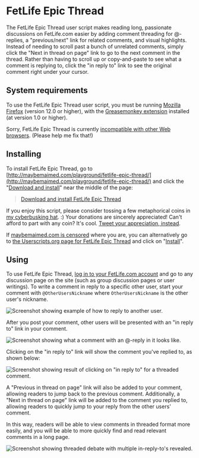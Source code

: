 # FetLife Epic Thread

The FetLife Epic Thread user script makes reading long, passionate discussions on FetLife.com easier by adding comment threading for @-replies, a "previous/next" link for related comments, and visual highlights. Instead of needing to scroll past a bunch of unrelated comments, simply click the "Next in thread on page" link to go to the next comment in the thread. Rather than having to scroll up or copy-and-paste to see what a comment is replying to, click the "in reply to" link to see the original comment right under your cursor.

## System requirements

To use the FetLife Epic Thread user script, you must be running [Mozilla Firefox](http://getfirefox.com/) (version 12.0 or higher), with the [Greasemonkey extension](https://addons.mozilla.org/en-US/firefox/addon/greasemonkey/) installed (at version 1.0 or higher).

Sorry, FetLife Epic Thread is currently [incompatible with other Web browsers](https://github.com/meitar/fetlife-epic-thread/issues/1). (Please help me fix that!)

## Installing

To install FetLife Epic Thread, go to [http://maybemaimed.com/playground/fetlife-epic-thread/](http://maybemaimed.com/playground/fetlife-epic-thread/) and click the "[Download and install](https://userscripts.org/scripts/source/149430.user.js)" near the middle of the page:

> [Download and install FetLife Epic Thread](https://userscripts.org/scripts/source/149430.user.js)

If you enjoy this script, please consider tossing a few metaphorical coins in [my cyberbusking hat](http://maybemaimed.com/cyberbusking/). :) Your donations are sincerely appreciated! Can't afford to part with any coin? It's cool. [Tweet your appreciation, instead](https://twitter.com/intent/tweet?text=Whoa%2C%20reading%20comments/following%20long%20discussions%20on%20@FetLife%20is%20SOOO%20much%20easier%20with%20%23FetLife%20Epic%20Thread%3A%20http%3A//maybemaimed.com/playground/fetlife-epic-thread/%20It%27s%20free%21).

If [maybemaimed.com is censored](http://maybemaimed.com/where-im-censored/) where you are, you can alternatively go to [the Userscripts.org page for FetLife Epic Thread](https://userscripts.org/scripts/show/149430) and click on "[Install](http://userscripts.org/scripts/source/149430.user.js)".

## Using

To use FetLife Epic Thread, [log in to your FetLife.com account](https://fetlife.com/login) and go to any discussion page on the site (such as group discussion pages or user writings). To write a comment in reply to a specific other user, start your comment with `@OtherUsersNickname` where `OtherUsersNickname` is the other user's nickname.

![Screenshot showing example of how to reply to another user.](http://i.imgur.com/KJKmP.png)

After you post your comment, other users will be presented with an "in reply to" link in your comment.

![Screenshot showing what a comment with an @-reply in it looks like.](http://i.imgur.com/U2Qiq.png)

Clicking on the "in reply to" link will show the comment you've replied to, as shown below:

![Screenshot showing result of clicking on "in reply to" for a threaded comment.](http://i.imgur.com/P7ExY.png)

A "Previous in thread on page" link will also be added to your comment, allowing readers to jump back to the previous comment. Additionally, a "Next in thread on page" link will be added to the comment you replied to, allowing readers to quickly jump to your reply from the other users' comment.

In this way, readers will be able to view comments in threaded format more easily, and you will be able to more quickly find and read relevant comments in a long page.

![Screenshot showing threaded debate with multiple in-reply-to's revealed.](http://i.imgur.com/mmamP.png)
